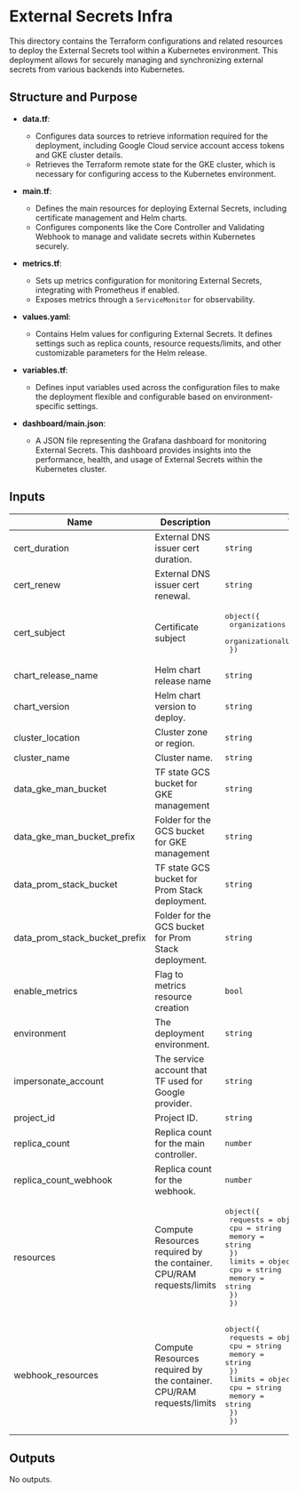# External Secrets Infra

This directory contains the Terraform configurations and related resources to deploy the External Secrets tool within a Kubernetes environment. This deployment allows for securely managing and synchronizing external secrets from various backends into Kubernetes.

## Structure and Purpose

- **data.tf**:
  - Configures data sources to retrieve information required for the deployment, including Google Cloud service account access tokens and GKE cluster details.
  - Retrieves the Terraform remote state for the GKE cluster, which is necessary for configuring access to the Kubernetes environment.

- **main.tf**:
  - Defines the main resources for deploying External Secrets, including certificate management and Helm charts.
  - Configures components like the Core Controller and Validating Webhook to manage and validate secrets within Kubernetes securely.

- **metrics.tf**:
  - Sets up metrics configuration for monitoring External Secrets, integrating with Prometheus if enabled.
  - Exposes metrics through a `ServiceMonitor` for observability.

- **values.yaml**:
  - Contains Helm values for configuring External Secrets. It defines settings such as replica counts, resource requests/limits, and other customizable parameters for the Helm release.

- **variables.tf**:
  - Defines input variables used across the configuration files to make the deployment flexible and configurable based on environment-specific settings.

- **dashboard/main.json**:
  - A JSON file representing the Grafana dashboard for monitoring External Secrets. This dashboard provides insights into the performance, health, and usage of External Secrets within the Kubernetes cluster.

<!-- BEGINNING OF PRE-COMMIT-TERRAFORM DOCS HOOK -->
## Inputs

| Name | Description | Type | Default | Required |
|------|-------------|------|---------|:--------:|
| cert\_duration | External DNS issuer cert duration. | `string` | n/a | yes |
| cert\_renew | External DNS issuer cert renewal. | `string` | n/a | yes |
| cert\_subject | Certificate subject | <pre>object({<br>    organizations = list(string)<br>    organizationalUnits = list(string)<br>  })</pre> | n/a | yes |
| chart\_release\_name | Helm chart release name | `string` | n/a | yes |
| chart\_version | Helm chart version to deploy. | `string` | n/a | yes |
| cluster\_location | Cluster zone or region. | `string` | n/a | yes |
| cluster\_name | Cluster name. | `string` | n/a | yes |
| data\_gke\_man\_bucket | TF state GCS bucket for GKE management | `string` | n/a | yes |
| data\_gke\_man\_bucket\_prefix | Folder for the GCS bucket for GKE management | `string` | n/a | yes |
| data\_prom\_stack\_bucket | TF state GCS bucket for Prom Stack deployment. | `string` | n/a | yes |
| data\_prom\_stack\_bucket\_prefix | Folder for the GCS bucket for Prom Stack deployment. | `string` | n/a | yes |
| enable\_metrics | Flag to metrics resource creation | `bool` | `false` | no |
| environment | The deployment environment. | `string` | n/a | yes |
| impersonate\_account | The service account that TF used for Google provider. | `string` | n/a | yes |
| project\_id | Project ID. | `string` | n/a | yes |
| replica\_count | Replica count for the main controller. | `number` | n/a | yes |
| replica\_count\_webhook | Replica count for the webhook. | `number` | n/a | yes |
| resources | Compute Resources required by the container. CPU/RAM requests/limits | <pre>object({<br>    requests = object({<br>      cpu    = string<br>      memory = string<br>    })<br>    limits = object({<br>      cpu    = string<br>      memory = string<br>    })<br>  })</pre> | n/a | yes |
| webhook\_resources | Compute Resources required by the container. CPU/RAM requests/limits | <pre>object({<br>    requests = object({<br>      cpu    = string<br>      memory = string<br>    })<br>    limits = object({<br>      cpu    = string<br>      memory = string<br>    })<br>  })</pre> | n/a | yes |

## Outputs

No outputs.

<!-- END OF PRE-COMMIT-TERRAFORM DOCS HOOK -->
